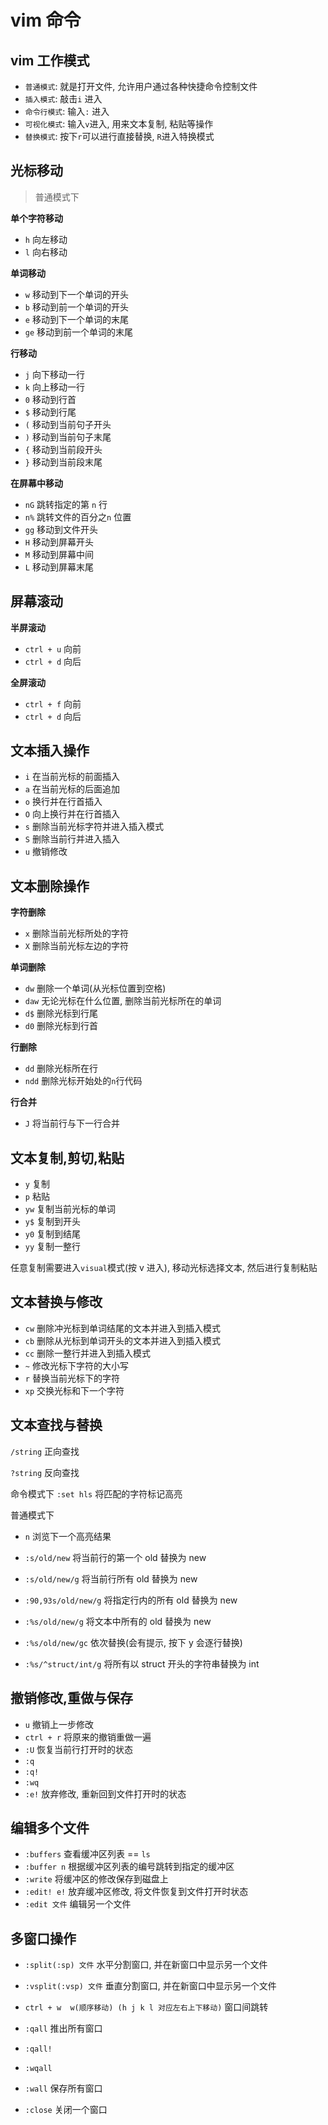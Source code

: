 # vim 命令

## vim 工作模式

- `普通模式`: 就是打开文件, 允许用户通过各种快捷命令控制文件
- `插入模式`: 敲击`i` 进入
- `命令行模式`: 输入`:` 进入
- `可视化模式`: 输入`v`进入, 用来文本复制, 粘贴等操作
- `替换模式`: 按下`r`可以进行直接替换, `R`进入特换模式

## 光标移动

> 普通模式下

**单个字符移动**

- `h` 向左移动
- `l` 向右移动

**单词移动**

- `w` 移动到下一个单词的开头
- `b` 移动到前一个单词的开头
- `e` 移动到下一个单词的末尾
- `ge` 移动到前一个单词的末尾

**行移动**

- `j` 向下移动一行
- `k` 向上移动一行
- `0` 移动到行首
- `$` 移动到行尾
- `(` 移动到当前句子开头
- `)` 移动到当前句子末尾
- `{` 移动到当前段开头
- `}` 移动到当前段末尾

**在屏幕中移动**

- `nG` 跳转指定的第 `n` 行
- `n%` 跳转文件的百分之`n` 位置
- `gg` 移动到文件开头
- `H` 移动到屏幕开头
- `M` 移动到屏幕中间
- `L` 移动到屏幕末尾

## 屏幕滚动

**半屏滚动**

- `ctrl + u` 向前
- `ctrl + d` 向后

**全屏滚动**

- `ctrl + f` 向前
- `ctrl + d` 向后

## 文本插入操作

- `i` 在当前光标的前面插入
- `a` 在当前光标的后面追加
- `o` 换行并在行首插入
- `O` 向上换行并在行首插入
- `s` 删除当前光标字符并进入插入模式
- `S` 删除当前行并进入插入
- `u` 撤销修改

## 文本删除操作

**字符删除**

- `x` 删除当前光标所处的字符
- `X` 删除当前光标左边的字符

**单词删除**

- `dw` 删除一个单词(从光标位置到空格)
- `daw` 无论光标在什么位置, 删除当前光标所在的单词
- `d$` 删除光标到行尾
- `d0` 删除光标到行首

**行删除**

- `dd` 删除光标所在行
- `ndd` 删除光标开始处的`n`行代码

**行合并**

- `J` 将当前行与下一行合并

## 文本复制,剪切,粘贴

- `y` 复制
- `p` 粘贴
- `yw` 复制当前光标的单词
- `y$` 复制到开头
- `y0` 复制到结尾
- `yy` 复制一整行

任意复制需要进入`visual`模式(按 v 进入), 移动光标选择文本, 然后进行复制粘贴

## 文本替换与修改

- `cw` 删除冲光标到单词结尾的文本并进入到插入模式
- `cb` 删除从光标到单词开头的文本并进入到插入模式
- `cc` 删除一整行并进入到插入模式
- `~` 修改光标下字符的大小写
- `r` 替换当前光标下的字符
- `xp` 交换光标和下一个字符

## 文本查找与替换

`/string` 正向查找

`?string` 反向查找

命令模式下
`:set hls` 将匹配的字符标记高亮

普通模式下

- `n` 浏览下一个高亮结果

- `:s/old/new` 将当前行的第一个 old 替换为 new
- `:s/old/new/g` 将当前行所有 old 替换为 new
- `:90,93s/old/new/g` 将指定行内的所有 old 替换为 new
- `:%s/old/new/g` 将文本中所有的 old 替换为 new
- `:%s/old/new/gc` 依次替换(会有提示, 按下 y 会逐行替换)
- `:%s/^struct/int/g` 将所有以 struct 开头的字符串替换为 int

## 撤销修改,重做与保存

- `u` 撤销上一步修改
- `ctrl + r` 将原来的撤销重做一遍
- `:U` 恢复当前行打开时的状态
- `:q`
- `:q!`
- `:wq`
- `:e!` 放弃修改, 重新回到文件打开时的状态

## 编辑多个文件

- `:buffers` 查看缓冲区列表 == `ls`
- `:buffer n` 根据缓冲区列表的编号跳转到指定的缓冲区
- `:write` 将缓冲区的修改保存到磁盘上
- `:edit! e!` 放弃缓冲区修改, 将文件恢复到文件打开时状态
- `:edit 文件` 编辑另一个文件

## 多窗口操作

- `:split(:sp) 文件` 水平分割窗口, 并在新窗口中显示另一个文件
- `:vsplit(:vsp) 文件` 垂直分割窗口, 并在新窗口中显示另一个文件

- `ctrl + w  w(顺序移动) (h j k l 对应左右上下移动)` 窗口间跳转

- `:qall` 推出所有窗口
- `:qall!`
- `:wqall`
- `:wall` 保存所有窗口
- `:close` 关闭一个窗口
